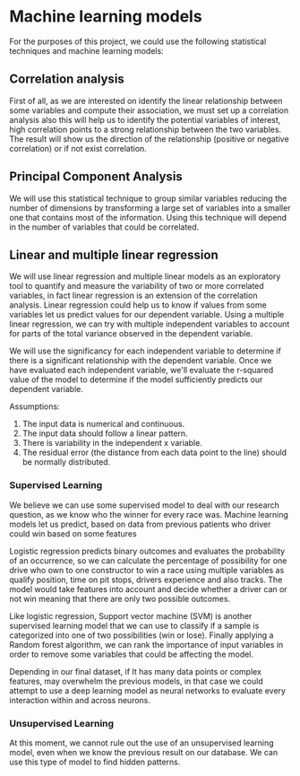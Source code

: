 # Machine learning models
For the purposes of this project, we could use the following statistical techniques and machine learning models:

## Correlation analysis
First of all, as we are interested on identify the linear relationship between some variables and compute their association, we must set up a correlation analysis also this will help us to identify the potential variables of interest, high correlation points to a strong relationship between the two variables. The result will show us the direction of the relationship (positive or negative correlation) or if not exist correlation.

## Principal Component Analysis
We will use this statistical technique to group similar variables reducing the number of dimensions by transforming a large set of variables into a smaller one that contains most of the information. Using this technique will depend in the number of variables that could be correlated. 

## Linear and multiple linear regression
We will use linear regression and multiple linear models as an exploratory tool to quantify and measure the variability of two or more correlated variables, in fact linear regression is an extension of the correlation analysis. Linear regression could help us to know if values from some variables let us predict values for our dependent variable. Using a multiple linear regression, we can try with multiple independent variables to account for parts of the total variance observed in the dependent variable.

We will use the significancy for each independent variable to determine if there is a significant relationship with the dependent variable. Once we have evaluated each independent variable, we'll evaluate the r-squared value of the model to determine if the model sufficiently predicts our dependent variable.

Assumptions:
1.	The input data is numerical and continuous.
2.	The input data should follow a linear pattern.
3.	There is variability in the independent x variable. 
4.	The residual error (the distance from each data point to the line) should be normally distributed.

### Supervised Learning
We believe we can use some supervised model to deal with our research question, as we know who the winner for every race was. Machine learning models let us predict, based on data from previous patients who driver could win based on some features

Logistic regression predicts binary outcomes and evaluates the probability of an occurrence, so we can calculate the percentage of possibility for one drive who own to one constructor to win a race using multiple variables as qualify position, time on pit stops, drivers experience and also tracks. The model would take features into account and decide whether a driver can or not win meaning that there are only two possible outcomes.

Like logistic regression, Support vector machine (SVM) is another supervised learning model that we can use to classify if a sample is categorized into one of two possibilities (win or lose). Finally applying a Random forest algorithm, we can rank the importance of input variables in order to remove some variables that could be affecting the model. 

Depending in our final dataset, if It has many data points or complex features, may overwhelm the previous models, in that case we could attempt to use a deep learning model as neural networks to evaluate every interaction within and across neurons. 

### Unsupervised Learning
At this moment, we cannot rule out the use of an unsupervised learning model, even when we know the previous result on our database. We can use this type of model to find hidden patterns.
